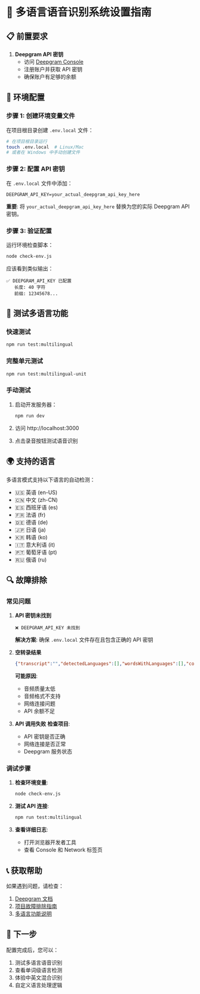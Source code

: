 # 🚀 多语言语音识别系统设置指南

## 📋 前置要求

1. **Deepgram API 密钥**
   - 访问 [Deepgram Console](https://console.deepgram.com/)
   - 注册账户并获取 API 密钥
   - 确保账户有足够的余额

## 🔧 环境配置

### 步骤 1: 创建环境变量文件

在项目根目录创建 `.env.local` 文件：

```bash
# 在项目根目录运行
touch .env.local  # Linux/Mac
# 或者在 Windows 中手动创建文件
```

### 步骤 2: 配置 API 密钥

在 `.env.local` 文件中添加：

```env
DEEPGRAM_API_KEY=your_actual_deepgram_api_key_here
```

**重要**: 将 `your_actual_deepgram_api_key_here` 替换为您的实际 Deepgram API 密钥。

### 步骤 3: 验证配置

运行环境检查脚本：

```bash
node check-env.js
```

应该看到类似输出：
```
✅ DEEPGRAM_API_KEY 已配置
   长度: 40 字符
   前缀: 12345678...
```

## 🧪 测试多语言功能

### 快速测试

```bash
npm run test:multilingual
```

### 完整单元测试

```bash
npm run test:multilingual-unit
```

### 手动测试

1. 启动开发服务器：
   ```bash
   npm run dev
   ```

2. 访问 http://localhost:3000

3. 点击录音按钮测试语音识别

## 🌍 支持的语言

多语言模式支持以下语言的自动检测：

- 🇺🇸 英语 (en-US)
- 🇨🇳 中文 (zh-CN)
- 🇪🇸 西班牙语 (es)
- 🇫🇷 法语 (fr)
- 🇩🇪 德语 (de)
- 🇯🇵 日语 (ja)
- 🇰🇷 韩语 (ko)
- 🇮🇹 意大利语 (it)
- 🇵🇹 葡萄牙语 (pt)
- 🇷🇺 俄语 (ru)

## 🔍 故障排除

### 常见问题

1. **API 密钥未找到**
   ```
   ❌ DEEPGRAM_API_KEY 未找到
   ```
   **解决方案**: 确保 `.env.local` 文件存在且包含正确的 API 密钥

2. **空转录结果**
   ```json
   {"transcript":"","detectedLanguages":[],"wordsWithLanguages":[],"confidence":0}
   ```
   **可能原因**:
   - 音频质量太低
   - 音频格式不支持
   - 网络连接问题
   - API 余额不足

3. **API 调用失败**
   **检查项目**:
   - API 密钥是否正确
   - 网络连接是否正常
   - Deepgram 服务状态

### 调试步骤

1. **检查环境变量**:
   ```bash
   node check-env.js
   ```

2. **测试 API 连接**:
   ```bash
   npm run test:multilingual
   ```

3. **查看详细日志**:
   - 打开浏览器开发者工具
   - 查看 Console 和 Network 标签页

## 📞 获取帮助

如果遇到问题，请检查：

1. [Deepgram 文档](https://developers.deepgram.com/)
2. [项目故障排除指南](./TROUBLESHOOTING.md)
3. [多语言功能说明](./README-MULTILINGUAL.md)

## 🎯 下一步

配置完成后，您可以：

1. 测试多语言语音识别
2. 查看单词级语言检测
3. 体验中英文混合识别
4. 自定义语言处理逻辑 